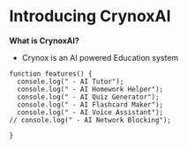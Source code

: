 # Introducing CrynoxAI

**What is CrynoxAI?**

- Crynox is an AI powered Education system 

```
function features() {
  console.log(" - AI Tutor");
  console.log(" - AI Homework Helper");
  console.log(" - AI Quiz Generator");
  console.log(" - AI Flashcard Maker");
  console.log(" - AI Voice Assistant");
// console.log(" - AI Network Blocking");

}
```
